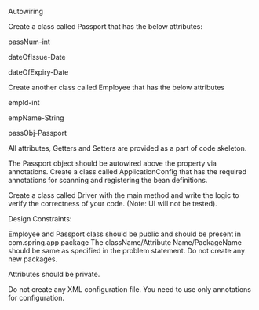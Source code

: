 Autowiring

Create a class called Passport that has the below attributes:

passNum-int

dateOfIssue-Date

dateOfExpiry-Date



Create another class called Employee that has the below attributes                  

empId-int

empName-String

passObj-Passport

 

All attributes, Getters and Setters are provided as a part of code skeleton.

The Passport object should be autowired above the property via annotations. Create a class called ApplicationConfig that has the required annotations for scanning 
and registering the bean definitions.

Create a class called Driver with the main method and write the logic to verify the correctness of your code. (Note: UI will not be tested).

Design Constraints:

Employee and Passport class should be public and should be present in com.spring.app package
The className/Attribute Name/PackageName should be same as specified in the problem statement. Do not create any new packages.

Attributes should be private.

Do not create any XML configuration file. You need to use only annotations for configuration.
